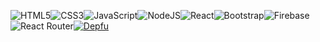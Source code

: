 ![HTML5](https://img.shields.io/badge/html5-%23E34F26.svg?style=for-the-badge&logo=html5&logoColor=white)![CSS3](https://img.shields.io/badge/css3-%231572B6.svg?style=for-the-badge&logo=css3&logoColor=white)![JavaScript](https://img.shields.io/badge/javascript-%23323330.svg?style=for-the-badge&logo=javascript&logoColor=%23F7DF1E)![NodeJS](https://img.shields.io/badge/node.js-6DA55F?style=for-the-badge&logo=node.js&logoColor=white)![React](https://img.shields.io/badge/react-%2320232a.svg?style=for-the-badge&logo=react&logoColor=%2361DAFB)![Bootstrap](https://img.shields.io/badge/bootstrap-%23563D7C.svg?style=for-the-badge&logo=bootstrap&logoColor=white)![Firebase](https://img.shields.io/badge/firebase-%23039BE5.svg?style=for-the-badge&logo=firebase)![React Router](https://img.shields.io/badge/React_Router-CA4245?style=for-the-badge&logo=react-router&logoColor=white)[![Depfu](https://badges.depfu.com/badges/c1e23923df3b75df61f1f1c2bf669962/status.svg)](https://depfu.com)
